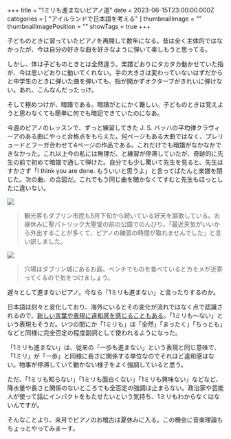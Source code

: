 +++
title = "1ミリも進まないピアノ道"
date = 2023-06-15T23:00:00.000Z
categories = [ "アイルランドで日本語を考える" ]
thumbnailImage = ""
thumbnailImagePosition = ""
showTags = true
+++

子どものときに習っていたピアノを再開して数年になる。昔は全く主体的ではなかったが、今は自分の好きな曲を好きなように弾いて楽しもうと思ってる。

<!--more-->

しかし、体は子どものときとは全然違う。楽譜どおりにタカタカ動かせていた指が、今は思いどおりに動いてくれない。手の大きさは変わっていないはずだからと中学生のときに弾いた曲を弾いても、指が開かずオクターブがきれいに弾けない。あれ、こんなんだったっけ。

そして極めつけが、暗譜である。暗譜がとにかく難しい。子どものときは覚えようと思わなくても簡単に何でも暗記できていたのになあ。

今週のピアノのレッスンで、ずっと練習してきた J. S. バッハの平均律クラヴィーアのある曲にやっと合格点をもらえた。何ページもある大曲ではなく、プレリュードとフーガ合わせて4ページの作品である。これだけでも暗譜がなかなかできなかった。これ以上今の私には無理だ、と練習が停滞していたが、奇跡的に先生の前で初めて暗譜で通して弾けた。自分でも少し驚いて先生を見ると、先生はすかさず「I think you are done. もういいと思うよ」と言ってぱたんと楽譜を閉じた。次の曲、の合図だ。これでもう同じ曲を聴かなくてすむと先生もほっとしたに違いない。

![](</2023-06-15 St Patrick.webp>)

> 観光客もダブリン市民も5月下旬から続いている好天を謳歌している。お昼休みに聖パトリック大聖堂の前の公園でのんびり。「最近天気がいいから外出することが多くて、ピアノの練習の時間が取れませんでした」と言い訳しました。

![](</2023-06-15 Dublin Castle.webp>)

> 穴場はダブリン城にあるお庭。ベンチでものを食べているとカモメが近寄ってくるので気をつけましょう。

遅々として進まないピアノ。今なら「1ミリも進まない」と言ったりするのか。

日本語は刻々と変化しており、海外にいるとその変化が流れではなく点で認識されるので、[新しい言葉や表現に違和感を感じることもある](https://www.riastra.com/2022/05/%E6%97%A5%E6%9C%AC%E8%AA%9E%E3%81%AE%E5%BD%A2%E5%AE%B9%E8%A9%9E%E3%81%AF%E3%82%80%E3%81%9A%E3%81%84/)。「1ミリも〜ない」という表現もそうだ。いつの間にか「1ミリも」は「全然」「まったく」「ちっとも」などと同様に完全否定の程度副詞として使われるようになった。

「1ミリも進まない」は、従来の「一歩も進まない」という表現と同じ意味で、「1ミリ」が「一歩」と同様に長さに関係する単位なのでそれほど違和感はない。物事が停滞していて動かない様子をよく強調していると思う。

ただ、「1ミリも知らない」「1ミリも面白くない」「1ミリも興味ない」などなど、降水量や長さと関係のないところでも全否定の強調は止まらない。政治家や芸能人が使って話にインパクトをもたせたいという気持ち、1ミリもわからなくはないんですが。

そんなことより、来月でピアノのお稽古は夏休みに入る。この機会に音楽理論もちょっとやってみまーす。
